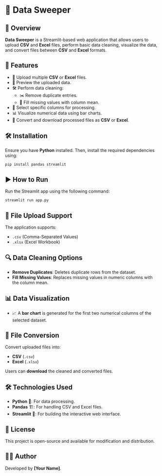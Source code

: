 # 🧹 Data Sweeper

## 📌 Overview

**Data Sweeper** is a Streamlit-based web application that allows users to upload **CSV** and **Excel** files, perform basic data cleaning, visualize the data, and convert files between **CSV** and **Excel** formats.

## 🚀 Features

- 📂 Upload multiple **CSV** or **Excel** files.
- 👀 Preview the uploaded data.
- 🛠️ Perform data cleaning:
  - ✂️ Remove duplicate entries.
  - 🔄 Fill missing values with column mean.
- 🎯 Select specific columns for processing.
- 📊 Visualize numerical data using bar charts.
- 🔀 Convert and download processed files as **CSV** or **Excel**.

## 🛠️ Installation

Ensure you have **Python** installed. Then, install the required dependencies using:

```bash
pip install pandas streamlit
```

## ▶️ How to Run

Run the Streamlit app using the following command:

```bash
streamlit run app.py
```

## 📂 File Upload Support

The application supports:

- `.csv` (Comma-Separated Values)
- `.xlsx` (Excel Workbook)

## 🔍 Data Cleaning Options

- **Remove Duplicates**: Deletes duplicate rows from the dataset.
- **Fill Missing Values**: Replaces missing values in numeric columns with the column mean.

## 📊 Data Visualization

- 📈 A **bar chart** is generated for the first two numerical columns of the selected dataset.

## 🔀 File Conversion

Convert uploaded files into:

- **CSV** (`.csv`)
- **Excel** (`.xlsx`)

Users can **download** the cleaned and converted files.

## 🛠️ Technologies Used

- **Python** 🐍: For data processing.
- **Pandas** 🏗️: For handling CSV and Excel files.
- **Streamlit** 🎨: For building the interactive web interface.

## 📜 License

This project is open-source and available for modification and distribution.

## 👨‍💻 Author

Developed by **[Your Name]**.

